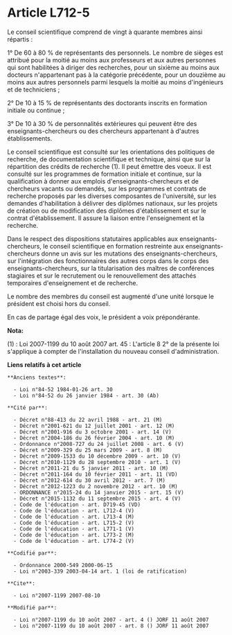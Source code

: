 # Article L712-5

Le conseil scientifique comprend de vingt à quarante membres ainsi répartis :

1° De 60 à 80 % de représentants des personnels. Le nombre de sièges est attribué pour la moitié au moins aux professeurs et
aux autres personnes qui sont habilitées à diriger des recherches, pour un sixième au moins aux docteurs n'appartenant pas à
la catégorie précédente, pour un douzième au moins aux autres personnels parmi lesquels la moitié au moins d'ingénieurs et de
techniciens ;

2° De 10 à 15 % de représentants des doctorants inscrits en formation initiale ou continue ;

3° De 10 à 30 % de personnalités extérieures qui peuvent être des enseignants-chercheurs ou des chercheurs appartenant à
d'autres établissements.

Le conseil scientifique est consulté sur les orientations des politiques de recherche, de documentation scientifique et
technique, ainsi que sur la répartition des crédits de recherche (1). Il peut émettre des voeux. Il est consulté sur les
programmes de formation initiale et continue, sur la qualification à donner aux emplois d'enseignants-chercheurs et de
chercheurs vacants ou demandés, sur les programmes et contrats de recherche proposés par les diverses composantes de
l'université, sur les demandes d'habilitation à délivrer des diplômes nationaux, sur les projets de création ou de
modification des diplômes d'établissement et sur le contrat d'établissement. Il assure la liaison entre l'enseignement et la
recherche.

Dans le respect des dispositions statutaires applicables aux enseignants-chercheurs, le conseil scientifique en formation
restreinte aux enseignants-chercheurs donne un avis sur les mutations des enseignants-chercheurs, sur l'intégration des
fonctionnaires des autres corps dans le corps des enseignants-chercheurs, sur la titularisation des maîtres de conférences
stagiaires et sur le recrutement ou le renouvellement des attachés temporaires d'enseignement et de recherche.

Le nombre des membres du conseil est augmenté d'une unité lorsque le président est choisi hors du conseil.

En cas de partage égal des voix, le président a voix prépondérante.

**Nota:**

(1) : Loi 2007-1199 du 10 août 2007 art. 45 : L'article 8 2° de la présente loi s'applique à compter de l'installation du
nouveau conseil d'administration.

**Liens relatifs à cet article**

	**Anciens textes**:

	  - Loi n°84-52 1984-01-26 art. 30
	  - Loi n°84-52 du 26 janvier 1984 - art. 30 (Ab)

	**Cité par**:

	  - Décret n°88-413 du 22 avril 1988 - art. 21 (M)
	  - Décret n°2001-621 du 12 juillet 2001 - art. 12 (M)
	  - Décret n°2001-916 du 3 octobre 2001 - art. 14 (V)
	  - Décret n°2004-186 du 26 février 2004 - art. 10 (M)
	  - Ordonnance n°2008-727 du 24 juillet 2008 - art. 6 (V)
	  - Décret n°2009-329 du 25 mars 2009 - art. 8 (M)
	  - Décret n°2009-1533 du 10 décembre 2009 - art. 10 (V)
	  - Décret n°2010-1129 du 28 septembre 2010 - art. 1 (V)
	  - Décret n°2011-21 du 5 janvier 2011 - art. 10 (M)
	  - Décret n°2011-164 du 10 février 2011 - art. 11 (VD)
	  - Décret n°2012-614 du 30 avril 2012 - art. 7 (M)
	  - Décret n°2012-1223 du 2 novembre 2012 - art. 10 (M)
	  - ORDONNANCE n°2015-24 du 14 janvier 2015 - art. 15 (V)
	  - Décret n°2015-1132 du 11 septembre 2015 - art. 4 (V)
	  - Code de l'éducation - art. D719-45 (VD)
	  - Code de l'éducation - art. L712-4 (V)
	  - Code de l'éducation - art. L713-4 (M)
	  - Code de l'éducation - art. L715-2 (V)
	  - Code de l'éducation - art. L771-1 (V)
	  - Code de l'éducation - art. L773-2 (M)
	  - Code de l'éducation - art. L774-2 (V)

	**Codifié par**:

	  - Ordonnance 2000-549 2000-06-15
	  - Loi n°2003-339 2003-04-14 art. 1 (loi de ratification)

	**Cite**:

	  - Loi n°2007-1199 2007-08-10

	**Modifié par**:

	  - Loi n°2007-1199 du 10 août 2007 - art. 4 () JORF 11 août 2007
	  - Loi n°2007-1199 du 10 août 2007 - art. 8 () JORF 11 août 2007
